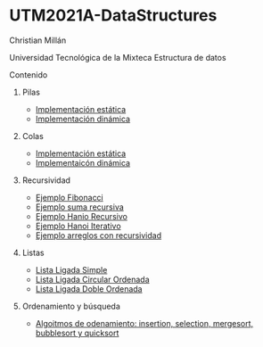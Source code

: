 # UTM2021A-DataStructures

Christian Millán

Universidad Tecnológica de la Mixteca
Estructura de datos

Contenido

1. Pilas
   - [Implementación estática](https://github.com/christiane-millan/UTM2021A-DataStructures/tree/main/Lecture01-Stacks/stack_static)
   - [Implementación dinámica](https://github.com/christiane-millan/UTM2021A-DataStructures/tree/main/Lecture01-Stacks/stack_dinamic)

2. Colas
   - [Implementación estática](https://github.com/christiane-millan/UTM2021A-DataStructures/tree/main/Lecture02-Queue/static_queue)
   - [Implementaicón dinámica](https://github.com/christiane-millan/UTM2021A-DataStructures/tree/main/Lecture02-Queue/dinamic_queue)
  
3. Recursividad
   - [Ejemplo Fibonacci](https://github.com/christiane-millan/UTM2021A-DataStructures/tree/main/Lecture03-Recursive/fibonacci)
   - [Ejemplo suma recursiva](https://github.com/christiane-millan/UTM2021A-DataStructures/tree/main/Lecture03-Recursive/sum)
   - [Ejemplo Hanio Recursivo](https://github.com/christiane-millan/UTM2021A-DataStructures/tree/main/Lecture03-Recursive/Hanoi)
   - [Ejemplo Hanoi Iterativo](https://github.com/christiane-millan/UTM2021A-DataStructures/tree/main/Lecture03-Recursive/hanoi_iterative)
   - [Ejemplo arreglos con recursividad](https://github.com/christiane-millan/UTM2021A-DataStructures/tree/main/Lecture03-Recursive/arreglos)
4. Listas
   - [Lista Ligada Simple](https://github.com/christiane-millan/UTM2021A-DataStructures/tree/main/Lecture04-List/singly_linked_list)
   - [Lista Ligada Circular Ordenada](https://github.com/christiane-millan/UTM2021A-DataStructures/tree/main/Lecture04-List/sorted_circular_linked_list)
   - [Lista Ligada Doble Ordenada](https://github.com/christiane-millan/UTM2021A-DataStructures/tree/main/Lecture04-List/doubly_linked_list)
5. Ordenamiento y búsqueda
   - [Algoitmos de odenamiento: insertion, selection, mergesort, bubblesort y quicksort]()
